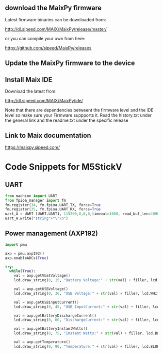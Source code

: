 ## download the MaixPy firmware

Latest firmware binaries can be downloaded from:

http://dl.sipeed.com/MAIX/MaixPy/release/master/

or you can compile your own from here:

https://github.com/sipeed/MaixPy/releases


## Update the MaixPy firmware to the device





## Install Maix IDE

Download the latest from:

http://dl.sipeed.com/MAIX/MaixPy/ide/

Note that there are dependencies betweent the firmware level and the IDE level so make sure your Firmware suppports it. 
Read the history.txt under the general link and the readme.txt under the specific release


## Link to Maix documentation

https://maixpy.sipeed.com/



# Code Snippets for M5StickV

##  UART

```` python
from machine import UART
from fpioa_manager import fm
fm.register(34, fm.fpioa.UART_TX, force=True
fm.register(35, fm.fpioa.UART_RX, force=True
uart_A = UART (UART.UART1, 115200,8,0,0,timeout=1000, read_buf_len=4096)
uart_A.write("string"+"\r\n")
````

## Power management (AXP192)
```` python
import pmu

axp = pmu.axp192()
axp.enableADCs(True)

try:
  while(True):
    val = axp.getVbatVoltage()
    lcd.draw_string(0, 15, "Battery Voltage:" + str(val) + filler, lcd.RED, lcd.BLACK)

    val = axp.getUSBVoltage()
    lcd.draw_string(0, 30, "USB Voltage:" + str(val) + filler, lcd.WHITE, lcd.BLACK)

    val = axp.getUSBInputCurrent()
    lcd.draw_string(0, 45, "USB InputCurrent:" + str(val) + filler, lcd.RED, lcd.BLACK)

    val = axp.getBatteryDischargeCurrent()
    lcd.draw_string(0, 60, "DischargeCurrent:" + str(val) + filler, lcd.GREEN, lcd.BLACK)

    val = axp.getBatteryInstantWatts()
    lcd.draw_string(0, 75, "Instant Watts:" + str(val) + filler, lcd.BLUE, lcd.BLACK)

    val = axp.getTemperature()
    lcd.draw_string(0, 90, "Temperature:" + str(val) + filler, lcd.BLUE, lcd.BLACK)
